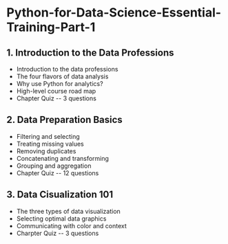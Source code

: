 # Python-for-Data-Science-Essential-Training-Part-1
## 1. Introduction to the Data Professions
* Introduction to the data professions<br>
* The four flavors of data analysis<br>
* Why use Python for analytics?<br>
* High-level course road map<br>
* Chapter Quiz -- 3 questions<br>
## 2. Data Preparation Basics
* Filtering and selecting<br>
* Treating missing values<br>
* Removing duplicates<br>
* Concatenating and transforming<br>
* Grouping and aggregation<br>
* Chapter Quiz -- 12 questions
## 3. Data Cisualization 101
* The three types of data visualization
* Selecting optimal data graphics
* Communicating with color and context
* Charpter Quiz -- 3 questions
